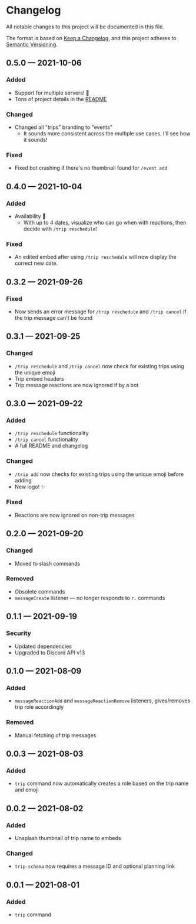# Changelog

All notable changes to this project will be documented in this file.

The format is based on [Keep a Changelog](https://keepachangelog.com/en/1.1.0/),
and this project adheres to [Semantic Versioning](https://semver.org/spec/v2.0.0.html).

## 0.5.0 — 2021-10-06

### Added

- Support for multiple servers! 🎉
- Tons of project details in the [README](https://github.com/edwardshturman/register-bot/#readme)

### Changed

- Changed all "trips" branding to "events"
  - It sounds more consistent across the multiple use cases. I'll see how it sounds!

### Fixed

- Fixed bot crashing if there's no thumbnail found for `/event add`

## 0.4.0 — 2021-10-04

### Added

- Availability 🌟
  - With up to 4 dates, visualize who can go when with reactions, then decide with `/trip reschedule`!

### Fixed

- An edited embed after using `/trip reschedule` will now display the correct new date.

## 0.3.2 — 2021-09-26

### Fixed

- Now sends an error message for `/trip reschedule` and `/trip cancel` if the trip message can't be found

## 0.3.1 — 2021-09-25

### Changed

- `/trip reschedule` and `/trip cancel` now check for existing trips using the unique emoji
- Trip embed headers
- Trip message reactions are now ignored if by a bot

## 0.3.0 — 2021-09-22

### Added

- `/trip reschedule` functionality
- `/trip cancel` functionality
- A full README and changelog

### Changed

- `/trip add` now checks for existing trips using the unique emoji before adding
- New logo! ✨

### Fixed

- Reactions are now ignored on non-trip messages

## 0.2.0 — 2021-09-20

### Changed

- Moved to slash commands

### Removed

- Obsolete commands
- `messageCreate` listener — no longer responds to `r.` commands

## 0.1.1 — 2021-09-19

### Security

- Updated dependencies
- Upgraded to Discord API v13

## 0.1.0 — 2021-08-09

### Added

- `messageReactionAdd` and `messageReactionRemove` listeners, gives/removes trip role accordingly

### Removed

- Manual fetching of trip messages

## 0.0.3 — 2021-08-03

### Added

- `trip` command now automatically creates a role based on the trip name and emoji

## 0.0.2 — 2021-08-02

### Added

- Unsplash thumbnail of trip name to embeds

### Changed

- `trip-schema` now requires a message ID and optional planning link

## 0.0.1 — 2021-08-01

### Added

- `trip` command
